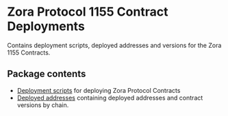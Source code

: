 # Zora Protocol 1155 Contract Deployments

Contains deployment scripts, deployed addresses and versions for the Zora 1155 Contracts.

## Package contents

- [Deployment scripts](./script/) for deploying Zora Protocol Contracts
- [Deployed addresses](./addresses/) containing deployed addresses and contract versions by chain.
